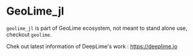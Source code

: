# GeoLime_jl

`geolime_jl` is part of GeoLime ecosystem, not meant to stand alone use, checkout `geolime`.

Chek out latest information of DeepLime's work : <https://deeplime.io>
